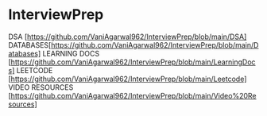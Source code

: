 # InterviewPrep

DSA [https://github.com/VaniAgarwal962/InterviewPrep/blob/main/DSA]
DATABASES[https://github.com/VaniAgarwal962/InterviewPrep/blob/main/Databases]
LEARNING DOCS [https://github.com/VaniAgarwal962/InterviewPrep/blob/main/LearningDocs]
LEETCODE [https://github.com/VaniAgarwal962/InterviewPrep/blob/main/Leetcode]
VIDEO RESOURCES [https://github.com/VaniAgarwal962/InterviewPrep/blob/main/Video%20Resources]
